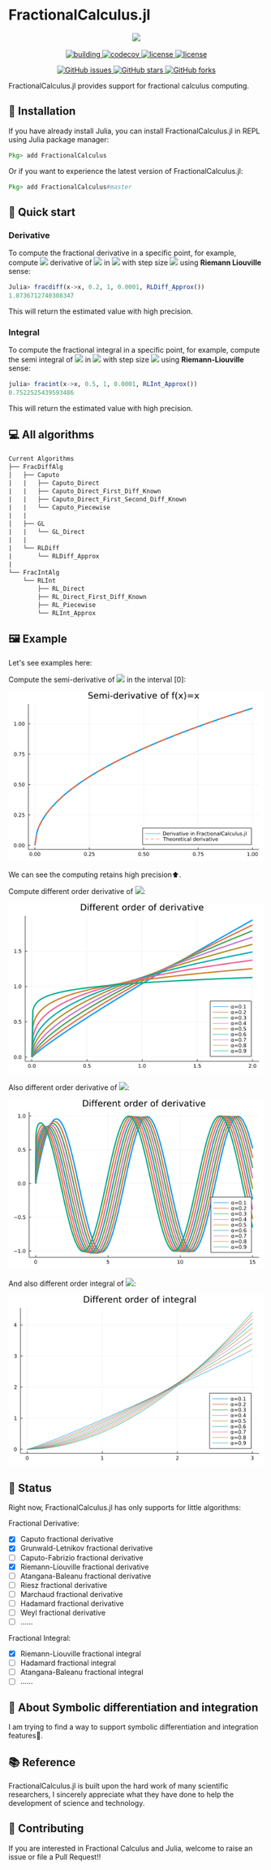 # FractionalCalculus.jl

<p align="center">
<img width="250px" src="https://raw.githubusercontent.com/ErikQQY/FractionalCalculus.jl/master/docs/src/assets/logo.svg"/>
</p>


<p align="center">
  <a href="https://github.com/ErikQQY/FractionalCalculus.jl/actions?query=workflow%3ACI">
    <img alt="building" src="https://github.com/ErikQQY/FractionalCalculus.jl/workflows/CI/badge.svg">
  </a>
  <a href="https://codecov.io/gh/ErikQQY/FractionalCalculus.jl">
    <img alt="codecov" src="https://codecov.io/gh/ErikQQY/FractionalCalculus.jl/branch/master/graph/badge.svg">
  </a>
  <a href="https://www.erikqqy.xyz/FractionalCalculus.jl/dev/">
    <img src="https://img.shields.io/badge/docs-dev-blue.svg" alt="license">
  </a>
  <a href="https://github.com/ErikQQY/FractionalCalculus.jl/blob/master/LICENSE">
    <img src="https://img.shields.io/github/license/ErikQQY/FractionalCalculus.jl?style=flat-square" alt="license">
  </a>
</p>

<p align="center">
  <a href="https://github.com/ErikQQY/FractionalCalculus.jl/issues">
    <img alt="GitHub issues" src="https://img.shields.io/github/issues/ErikQQY/FractionalCalculus.jl?style=flat-square">
  </a>
  <a href="#">
    <img alt="GitHub stars" src="https://img.shields.io/github/stars/ErikQQY/FractionalCalculus.jl?style=flat-square">
  </a>
  <a href="https://github.com/ErikQQY/FractionalCalculus.jl/network">
    <img alt="GitHub forks" src="https://img.shields.io/github/forks/ErikQQY/FractionalCalculus.jl?style=flat-square">
  </a>
</p>

FractionalCalculus.jl provides support for fractional calculus computing.

## 🎇 Installation

If you have already install Julia, you can install FractionalCalculus.jl in REPL using Julia package manager:

```julia
Pkg> add FractionalCalculus
```

Or if you want to experience the latest version of FractionalCalculus.jl:

```julia
Pkg> add FractionalCalculus#master
```

## 🦸 Quick start

### Derivative

To compute the fractional derivative in a specific point, for example, compute <img src="https://latex.codecogs.com/gif.latex?\alpha=0.2" /> derivative of <img src="https://latex.codecogs.com/gif.latex?f(x)=x" /> in <img src="https://latex.codecogs.com/gif.latex?x=1" /> with step size <img src="https://latex.codecogs.com/gif.latex?h=0.0001" /> using **Riemann Liouville** sense:

```julia
Julia> fracdiff(x->x, 0.2, 1, 0.0001, RLDiff_Approx())
1.0736712740308347
```

This will return the estimated value with high precision.

### Integral

To compute the fractional integral in a specific point, for example, compute the semi integral of <img src="https://latex.codecogs.com/gif.latex?f(x)=x " /> in <img src="https://latex.codecogs.com/gif.latex?x=1" />  with step size <img src="https://latex.codecogs.com/gif.latex?h=0.0001" /> using **Riemann-Liouville** sense:

```julia
julia> fracint(x->x, 0.5, 1, 0.0001, RLInt_Approx())
0.7522525439593486
```

This will return the estimated value with high precision.

## 💻 All algorithms

```
Current Algorithms
├── FracDiffAlg
│   ├── Caputo
|   |   ├── Caputo_Direct
|   |   ├── Caputo_Direct_First_Diff_Known
|   |   ├── Caputo_Direct_First_Second_Diff_Known
|   |   └── Caputo_Piecewise
|   |
│   ├── GL
|   |   └── GL_Direct
|   |
|   └── RLDiff
|       └── RLDiff_Approx
|
└── FracIntAlg
    └── RLInt
        ├── RL_Direct
        ├── RL_Direct_First_Diff_Known
        ├── RL_Piecewise
        └── RLInt_Approx
```

## 🖼️ Example

Let's see examples here:

Compute the semi-derivative of <img src="https://latex.codecogs.com/gif.latex?f(x)=x" /> in the interval [0]:

![Plot](/docs/src/assets/semiderivativeplot.png)

We can see the computing retains high precision⬆️.

Compute different order derivative of <img src="https://latex.codecogs.com/gif.latex?f(x)=x" />:

![Different Order](/docs/src/assets/different_order_x_derivative.png)

Also different order derivative of <img src="https://latex.codecogs.com/gif.latex?f(x)=sin(x)" />:

![Different Order of sin](/docs/src/assets/different_order_sin_derivative.png)

And also different order integral of <img src="https://latex.codecogs.com/gif.latex?f(x)=x" />:

![Different Order Of x](/docs/src/assets/different_order_x_integral.png)

## 📢 Status

Right now, FractionalCalculus.jl has only supports for little algorithms:

Fractional Derivative:

- [x] Caputo fractional derivative
- [x] Grunwald-Letnikov fractional derivative
- [ ] Caputo-Fabrizio fractional derivative
- [x] Riemann-Liouville fractional derivative 
- [ ] Atangana-Baleanu fractional derivative
- [ ] Riesz fractional derivative
- [ ] Marchaud fractional derivative
- [ ] Hadamard  fractional derivative
- [ ] Weyl  fractional derivative
- [ ] ......

Fractional Integral:
- [x] Riemann-Liouville fractional integral
- [ ] Hadamard fractional integral
- [ ] Atangana-Baleanu fractional integral
- [ ] ......

## 🧙 About Symbolic differentiation and integration

I am trying to find a way to support symbolic differentiation and integration features🤔.

## 📚 Reference

FractionalCalculus.jl is built upon the hard work of many scientific researchers, I sincerely appreciate what they have done to help the development of science and technology.

## 🥂 Contributing

If you are interested in Fractional Calculus and Julia, welcome to raise an issue or file a Pull Request!!

